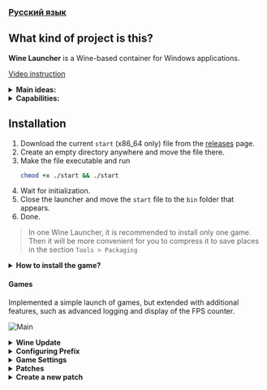 ### [Русский язык](https://github.com/hitman249/wine-launcher/blob/master/README.RU.md)  

## What kind of project is this?

**Wine Launcher** is a Wine-based container for Windows applications.

[Video instruction](https://www.youtube.com/watch?v=GRlebaAVWn8)  

<details>
<summary><b>Main ideas:</b></summary>
<br>

- System isolation
- System independence
- For each application there is a separate set of Wine and Prefix

<br>
</details>

<details>
<summary><b>Capabilities:</b></summary>
<br>

- Separate **Wine\Prefix**
- Compress **Wine\Data** in **squash** images to save space
- **Wine** Update
- Integration with **DXVK**, **MangoHud**, **VkBasalt**
- Support for multiple applications in one port
- Patch generation
- Diagnostics

<br>
</details>

## Installation

1. Download the current `start` (x86_64 only) file from the [releases](https://github.com/hitman249/wine-launcher/releases) page.
2. Create an empty directory anywhere and move the file there.
3. Make the file executable and run
   ```bash
   chmod +x ./start && ./start
   ```
4. Wait for initialization.
5. Close the launcher and move the `start` file to the `bin` folder that appears.
6. Done.

> In one Wine Launcher, it is recommended to install only one game. 
Then it will be more convenient for you to compress it to save
> places in the section `Tools > Packaging`

<details>
<summary><b>How to install the game?</b></summary>
<br>

1. Before installing the game, you need to create a new patch.
2. Give the patch a meaningful name as this word will be called the folder in which the patch is stored.
3. After installing the game, do not forget to save the patch. This will come in handy for you to upgrade **Wine** in the future to recreate the prefix.
4. If you need to install something else, repeat steps 1-3.

> The game must **be sure** installed in the `C:\Games` folder! If another folder is required, it must be reassigned to
> prefix settings, and then recreate it.

<br>
</details>


#### Games

Implemented a simple launch of games, but extended with additional features, such as advanced logging and display of the FPS counter.

![Main](main.gif)


<details>
<summary><b>Wine Update</b></summary>
<br>

Convenient GUI for updating Wine includes 6 repositories.

![Main](wine.gif)

<br>
</details>

<details>
<summary><b>Configuring Prefix</b></summary>
<br>

* In prefix settings there is an automatic installation of DXVK, MangoHud, VkBasalt.
* Restore the resolution of the active monitor after exiting the game.

![Main](prefix.gif)

<br>
</details>

<details>
<summary><b>Game Settings</b></summary>
<br>

* All games must be installed in the default folder, which is set in the prefix default settings for `Games`.
* In the games themselves, you can specify the design of the **icon** and **background**.
* In the game settings, the path is relative to the 'Games' folder. Be careful! 
  Example, if the path to the executable file is `C:/Games/The super game/bin/game.exe`, then you need to write in the game settings
    - In the **Path to folder** field: `The super game/bin`
    - In the **File name** box: `game.exe`

![Main](games.gif)

<br>
</details>

<details>
<summary><b>Patches</b></summary>
<br>

* Everything that is in **prefix** is issued in the form of **patches**.
* If you use third-party patches, you must recreate **prefix** to apply them.
* In other words, **prefix** is not a long-lived structure, you need to recreate it every time you change the **Wine** version or to apply third-party patches.

![Main](patches.gif)

<br>
</details>

<details>
<summary><b>Create a new patch</b></summary>
<br>

When creating a patch, you have the following options:
Before you start, be sure to read the **Game Settings**^

  * Installing the application (game)
  * Installing an application (game) from a disk image
  * Register `dll`, `ocx` libraries
  * **Winetricks**, available out of the box
  * Wine config
  * Wine File Manager
  * Wine Regedit

![Main](patch.gif)

<br>
</details>
